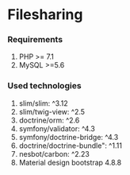 # <h1> Filesharing </h1>
<h3>Requirements</h4>
<ol>
 <li>PHP >= 7.1</li>
 <li>MySQL >=5.6</li>
 </ol>

<h3>Used technologies</h4>

<ol>
     <li>slim/slim: ^3.12</li>
   <li> slim/twig-view: ^2.5</li>
   <li> doctrine/orm: ^2.6</li>
   <li> symfony/validator: ^4.3</li>
   <li> symfony/doctrine-bridge: ^4.3</li>
   <li> doctrine/doctrine-bundle": ^1.11</li>
   <li> nesbot/carbon: ^2.23</li>
  <li> Material design bootstrap 4.8.8</li>
 </ol>
 
 
